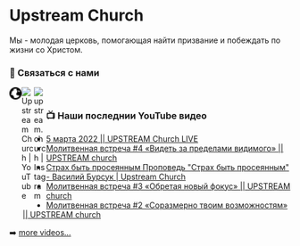 # Upstream Church

Мы - молодая церковь, помогающая найти призвание и побеждать по жизни со Христом.

### 👥 Связаться с нами

[<img align="left" alt="upstream.life" width="22px" src="https://raw.githubusercontent.com/iconic/open-iconic/master/svg/globe.svg" />][website]
[<img align="left" alt="UpstreamChurch | YouTube" width="22px" src="https://cdn.jsdelivr.net/npm/simple-icons@v3/icons/youtube.svg" />][youtube]
[<img align="left" alt="upstream.church | Instagram" width="22px" src="https://cdn.jsdelivr.net/npm/simple-icons@v3/icons/instagram.svg" />][instagram]

<br />

### 📺 Наши последнии YouTube видео
<!-- YOUTUBE:START -->
- [5 марта 2022 || UPSTREAM Church LIVE](https://www.youtube.com/watch?v=SY4T1PiqEhg)
- [Молитвенная встреча #4 «Видеть за пределами видимого» || UPSTREAM church](https://www.youtube.com/watch?v=HzDnsqjVQtM)
- [Страх быть просеянным Проповедь &quot;Страх быть просеянным&quot; - Василий Бурсук | Upstream Church](https://www.youtube.com/watch?v=MsF_GXlJOOU)
- [Молитвенная встреча #3 «Обретая новый фокус» || UPSTREAM church](https://www.youtube.com/watch?v=CwQZ4LDvFtc)
- [Молитвенная встреча #2 «Соразмерно твоим возможностям» || UPSTREAM church](https://www.youtube.com/watch?v=oX10ylM1ih0)
<!-- YOUTUBE:END -->

➡️ [more videos...](https://youtube.com/UpstreamChurch)

[website]: https://upstream.life/
[youtube]: https://youtube.com/UpstreamChurch
[instagram]: https://www.instagram.com/upstream.church
